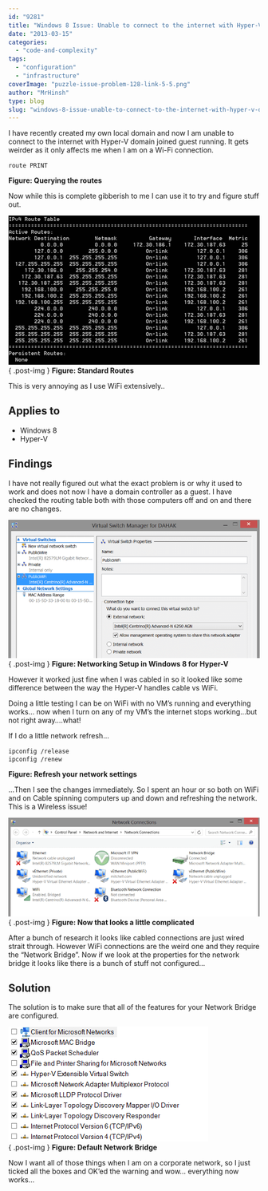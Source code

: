 ```yaml
---
id: "9281"
title: "Windows 8 Issue: Unable to connect to the internet with Hyper-V domain joined guest running on WiFi"
date: "2013-03-15"
categories:
  - "code-and-complexity"
tags:
  - "configuration"
  - "infrastructure"
coverImage: "puzzle-issue-problem-128-link-5-5.png"
author: "MrHinsh"
type: blog
slug: "windows-8-issue-unable-to-connect-to-the-internet-with-hyper-v-domain-joined-guest-running-on-wifi"
---
```


I have recently created my own local domain and now I am unable to connect to the internet with Hyper-V domain joined guest running. It gets weirder as it only affects me when I am on a Wi-Fi connection.

```
route PRINT

```

**Figure: Querying the routes**

Now while this is complete gibberish to me I can use it to try and figure stuff out.

![image](images/image7-2-2.png "image")  
{ .post-img }
**Figure: Standard Routes**

This is very annoying as I use WiFi extensively..

## Applies to

- Windows 8
- Hyper-V

## Findings

I have not really figured out what the exact problem is or why it used to work and does not now I have a domain controller as a guest. I have checked the routing table both with those computers off and on and there are no changes.

![image](images/image8-3-3.png "image")  
{ .post-img }
**Figure: Networking Setup in Windows 8 for Hyper-V**

However it worked just fine when I was cabled in so it looked like some difference between the way the Hyper-V handles cable vs WiFi.

Doing a little testing I can be on WiFi with no VM’s running and everything works… now when I turn on any of my VM’s the internet stops working…but not right away….what!

If I do a little network refresh…

```
ipconfig /release
ipconfig /renew

```

**Figure: Refresh your network settings**

…Then I see the changes immediately. So I spent an hour or so both on WiFi and on Cable spinning computers up and down and refreshing the network. This is a Wireless issue!

![image](images/image9-4-4.png "image")  
{ .post-img }
**Figure: Now that looks a little complicated**

After a bunch of research it looks like cabled connections are just wired strait through. However WiFi connections are the weird one and they require the “Network Bridge”. Now if we look at the properties for the network bridge it looks like there is a bunch of stuff not configured…

## Solution

The solution is to make sure that all of the features for your Network Bridge are configured.

![image](images/image10-1-1.png "image")  
{ .post-img }
**Figure: Default Network Bridge**

Now I want all of those things when I am on a corporate network, so I just ticked all the boxes and OK’ed the warning and wow… everything now works…
